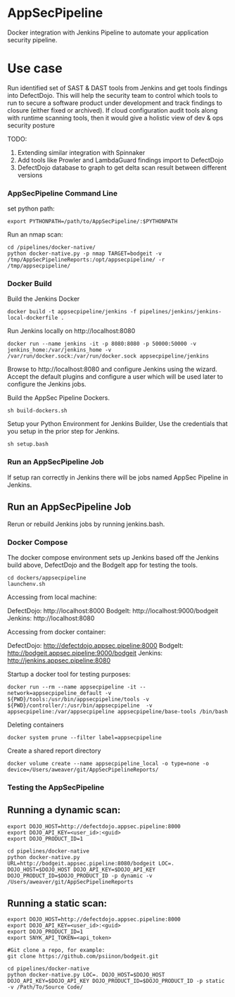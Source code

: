 # AppSecPipeline

Docker integration with Jenkins Pipeline to automate your application security pipeline.

# Use case

Run identified set of SAST & DAST tools from Jenkins and get tools findings into DefectDojo. This will help the security team to control which tools to run to secure a software product under development and track findings to closure (either fixed or archived). If cloud configuration audit tools along with runtime scanning tools, then it would give a holistic view of dev & ops security posture

TODO:
1. Extending similar integration with Spinnaker 
2. Add tools like Prowler and LambdaGuard findings import to DefectDojo
3. DefectDojo database to graph to get delta scan result between different versions

### AppSecPipeline Command Line

set python path:
```
export PYTHONPATH=/path/to/AppSecPipeline/:$PYTHONPATH
```

Run an nmap scan:
```
cd /pipelines/docker-native/
python docker-native.py -p nmap TARGET=bodgeit -v /tmp/AppSecPipelineReports:/opt/appsecpipeline/ -r /tmp/appsecpipeline/
```

### Docker Build

Build the Jenkins Docker

```
docker build -t appsecpipeline/jenkins -f pipelines/jenkins/jenkins-local-dockerfile .
```

Run Jenkins locally on http://localhost:8080

```
docker run --name jenkins -it -p 8080:8080 -p 50000:50000 -v jenkins_home:/var/jenkins_home -v /var/run/docker.sock:/var/run/docker.sock appsecpipeline/jenkins
```

Browse to http://localhost:8080 and configure Jenkins using the wizard. Accept the default plugins and configure a user which will be used later to configure the Jenkins jobs.

Build the AppSec Pipeline Dockers.

```
sh build-dockers.sh
```

Setup your Python Environment for Jenkins Builder, Use the credentials that you setup in the prior step for Jenkins.

```
sh setup.bash
```

### Run an AppSecPipeline Job

If setup ran correctly in Jenkins there will be jobs named AppSec Pipeline in Jenkins.

## Run an AppSecPipeline Job
Rerun or rebuild Jenkins jobs by running jenkins.bash.

### Docker Compose

The docker compose environment sets up Jenkins based off the Jenkins build above, DefectDojo and the BodgeIt app for testing the tools.

```
cd dockers/appsecpipeline
launchenv.sh
```
Accessing from local machine:

DefectDojo: http://localhost:8000
BodgeIt: http://localhost:9000/bodgeit
Jenkins: http://localhost:8080

Accessing from docker container:

DefectDojo: http://defectdojo.appsec.pipeline:8000
BodgeIt: http://bodgeit.appsec.pipeline:9000/bodgeit
Jenkins: http://jenkins.appsec.pipeline:8080

Startup a docker tool for testing purposes:

```
docker run --rm --name appsecpipeline -it --network=appsecpipeline_default -v ${PWD}/tools:/usr/bin/appsecpipeline/tools -v ${PWD}/controller/:/usr/bin/appsecpipeline  -v appsecpipeline:/var/appsecpipeline appsecpipeline/base-tools /bin/bash
```
Deleting containers
```
docker system prune --filter label=appsecpipeline
```

Create a shared report directory
```
docker volume create --name appsecpipeline_local -o type=none -o device=/Users/aweaver/git/AppSecPipelineReports/
```

### Testing the AppSecPipeline

## Running a dynamic scan:
```
export DOJO_HOST=http://defectdojo.appsec.pipeline:8000
export DOJO_API_KEY=<user_id>:<guid>
export DOJO_PRODUCT_ID=1

cd pipelines/docker-native
python docker-native.py URL=http://bodgeit.appsec.pipeline:8080/bodgeit LOC=. DOJO_HOST=$DOJO_HOST DOJO_API_KEY=$DOJO_API_KEY DOJO_PRODUCT_ID=$DOJO_PRODUCT_ID -p dynamic -v /Users/aweaver/git/AppSecPipelineReports
```

## Running a static scan:
```
export DOJO_HOST=http://defectdojo.appsec.pipeline:8000
export DOJO_API_KEY=<user_id>:<guid>
export DOJO_PRODUCT_ID=1
export SNYK_API_TOKEN=<api_token>

#Git clone a repo, for example:
git clone https://github.com/psiinon/bodgeit.git

cd pipelines/docker-native
python docker-native.py LOC=. DOJO_HOST=$DOJO_HOST DOJO_API_KEY=$DOJO_API_KEY DOJO_PRODUCT_ID=$DOJO_PRODUCT_ID -p static -v /Path/To/Source Code/
```
